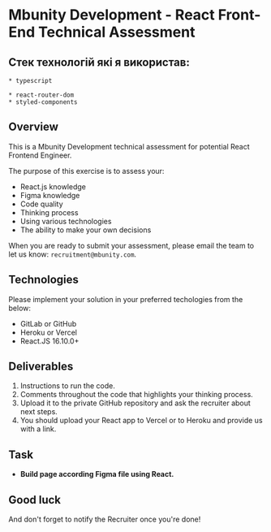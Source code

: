 # Mbunity Development - React Front-End Technical Assessment

## Стек технологій які я використав:

    * typescript

    * react-router-dom
    * styled-components

## Overview

This is a Mbunity Development technical assessment for potential React Frontend Engineer.

The purpose of this exercise is to assess your:

- React.js knowledge
- Figma knowledge
- Code quality
- Thinking process
- Using various technologies
- The ability to make your own decisions

When you are ready to submit your assessment, please email the team to let us know: `recruitment@mbunity.com`.

## Technologies

Please implement your solution in your preferred techologies from the below:

- GitLab or GitHub
- Heroku or Vercel
- React.JS 16.10.0+

## Deliverables

1. Instructions to run the code.
2. Comments throughout the code that highlights your thinking process.
3. Upload it to the private GitHub repository and ask the recruiter about next steps.
4. You should upload your React app to Vercel or to Heroku and provide us with a link.

## Task

- **Build page according Figma file using React.**

## Good luck

And don't forget to notify the Recruiter once you're done!
